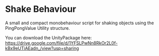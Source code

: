 # Shake Behaviour

A small and compact monobehaviour script for shaking objects using the PingPongValue Utility structure.

You can download the UnityPackage here: https://drive.google.com/file/d/1YFSLPwNn8RkOr2L0f-kBx9eUTiAEadn_/view?usp=sharing
